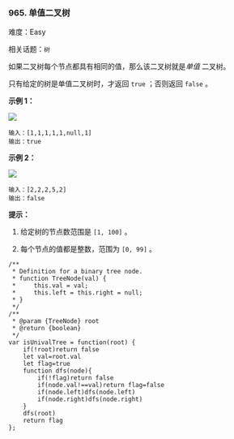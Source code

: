 ### 965. 单值二叉树

难度：Easy

相关话题：`树`

如果二叉树每个节点都具有相同的值，那么该二叉树就是*单值* 二叉树。



只有给定的树是单值二叉树时，才返回 `true` ；否则返回  `false` 。







**示例 1：** 



![](https://assets.leetcode-cn.com/aliyun-lc-upload/uploads/2018/12/29/screen-shot-2018-12-25-at-50104-pm.png)




```
输入：[1,1,1,1,1,null,1]
输出：true
```


**示例 2：** 



![](https://assets.leetcode-cn.com/aliyun-lc-upload/uploads/2018/12/29/screen-shot-2018-12-25-at-50050-pm.png)




```
输入：[2,2,2,5,2]
输出：false
```






**提示：** 




1. 给定树的节点数范围是 `[1, 100]` 。

2. 每个节点的值都是整数，范围为 `[0, 99]` 。




```
/**
 * Definition for a binary tree node.
 * function TreeNode(val) {
 *     this.val = val;
 *     this.left = this.right = null;
 * }
 */
/**
 * @param {TreeNode} root
 * @return {boolean}
 */
var isUnivalTree = function(root) {
    if(!root)return false
    let val=root.val
    let flag=true
    function dfs(node){
        if(!flag)return false
        if(node.val!==val)return flag=false
        if(node.left)dfs(node.left)
        if(node.right)dfs(node.right)
    }
    dfs(root)
    return flag
};
```

